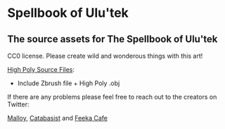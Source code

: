 # Spellbook of Ulu'tek
## The source assets for The Spellbook of Ulu'tek

CC0 license.
Please create wild and wonderous things with this art!

[High Poly Source Files](https://drive.google.com/file/d/1jDVqFGsgEYcf2ayaLwbTFO-HNYQeOvon/view?usp=drive_link):
- Include Zbrush file + High Poly .obj

If there are any problems please feel free to reach out to the creators on Twitter: 

[Malloy](https://twitter.com/AhoiMalloy), [Catabasist](https://twitter.com/Catabasist) and [Feeka Cafe](https://twitter.com/FeekaCafe)

